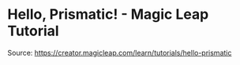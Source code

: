 # Hello, Prismatic! - Magic Leap Tutorial
Source: https://creator.magicleap.com/learn/tutorials/hello-prismatic

